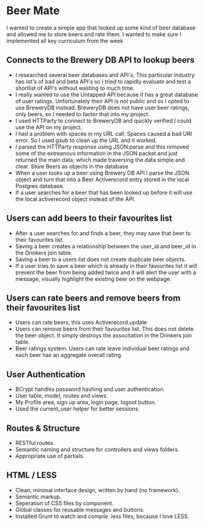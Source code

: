 # Beer Mate

I wanted to create a simple app that looked up some kind of beer database and allowed me to store beers and rate them. I wanted to make sure I implemented all key curriculum from the week

## Connects to the Brewery DB API to lookup beers

- I researched several beer databases and API's. This particular industry has lot's of bad and beta API's so I tried to rapidly evaluate and test a shortlist of API's without wasting to much time.
- I really wanted to use the Untapped API because it has a great database of user ratings. Unfortunately their API is not public and so I opted to use BreweryDB instead. BreweryDB does not have user beer ratings, only beers, so I needed to factor that into my project.
- I used HTTParty to connect to BreweryDB and quickly verified I could use the API on my project.
- I had a problem with spaces in my URL call. Spaces caused a bad URI error. So I used gsub to clean up the URL and it worked.
- I parsed the HTTParty response using JSON.parse and this removed some of the extreanous information in the JSON packet and just returned the main data, which made traversing the data simple and clear.
Store Beers as objects in the database
- When a user looks up a beer using Brewery DB API I parse the JSON object and turn that into a Beer Activerecord entry stored in the local Postgres database.
- If a user searches for a beer that has been looked up before it will use the local activerecord object instead of the API.

## Users can add beers to their favourites list

- After a user searches for and finds a beer, they may save that beer to their favourites list.
- Saving a beer creates a relationship between the user_id and beer_id in the Drinkers join table.
- Saving a beer to a users list does not create duplicate beer objects.
- If a user tries to save a beer which is already in their favourites list it will prevent the beer from being added twice and it will alert the user with a message, visually highlight the existing beer on the webpage.

## Users can rate beers and remove beers from their favourites list

- Users can rate beers, this uses Activerecord.update
- Users can remove beers from their favourites list. This does not delete the beer object. It simply destroys the associtation in the Drinkers join table.
- Beer ratings system. Users can rate leave individual beer ratings and each beer has an aggregate overall rating.

## User Authentication

- BCrypt handles password hashing and user authentication.
- User table, model, routes and views.
- My Profile area, sign up area, login page, logout button.
- Used the current_user helper for better sessions.

## Routes & Structure

- RESTful routes.
- Semantic naming and structure for controllers and views folders.
- Appropriate use of partials.

## HTML / LESS

- Clean, minimal interface design, written by hand (no framework).
- Semantic markup.
- Seperation of CSS files by component.
- Global classes for reusable messages and buttons.
- Installed Grunt to watch and compile .less files, because I love LESS.

